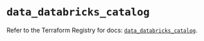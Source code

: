 # `data_databricks_catalog`

Refer to the Terraform Registry for docs: [`data_databricks_catalog`](https://registry.terraform.io/providers/databricks/databricks/1.50.0/docs/data-sources/catalog).
